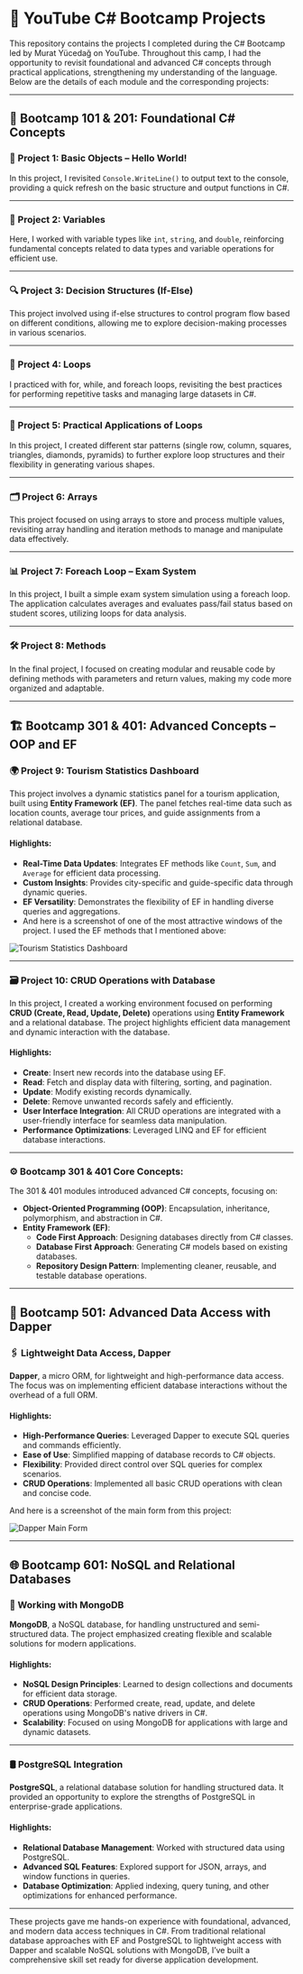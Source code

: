 # 📘 YouTube C# Bootcamp Projects

This repository contains the projects I completed during the C# Bootcamp led by Murat Yücedağ on YouTube. Throughout this camp, I had the opportunity to revisit foundational and advanced C# concepts through practical applications, strengthening my understanding of the language. Below are the details of each module and the corresponding projects:

---

## 🏫 Bootcamp 101 & 201: Foundational C# Concepts

### 🌅 Project 1: Basic Objects – Hello World!
In this project, I revisited `Console.WriteLine()` to output text to the console, providing a quick refresh on the basic structure and output functions in C#.

---

### 🧮 Project 2: Variables
Here, I worked with variable types like `int`, `string`, and `double`, reinforcing fundamental concepts related to data types and variable operations for efficient use.

---

### 🔍 Project 3: Decision Structures (If-Else)
This project involved using if-else structures to control program flow based on different conditions, allowing me to explore decision-making processes in various scenarios.

---

### 🔁 Project 4: Loops
I practiced with for, while, and foreach loops, revisiting the best practices for performing repetitive tasks and managing large datasets in C#.

---

### 🔄 Project 5: Practical Applications of Loops
In this project, I created different star patterns (single row, column, squares, triangles, diamonds, pyramids) to further explore loop structures and their flexibility in generating various shapes.

---

### 🗂️ Project 6: Arrays
This project focused on using arrays to store and process multiple values, revisiting array handling and iteration methods to manage and manipulate data effectively.

---

### 📊 Project 7: Foreach Loop – Exam System
In this project, I built a simple exam system simulation using a foreach loop. The application calculates averages and evaluates pass/fail status based on student scores, utilizing loops for data analysis.

---

### 🛠️ Project 8: Methods
In the final project, I focused on creating modular and reusable code by defining methods with parameters and return values, making my code more organized and adaptable.

---

## 🏗️ Bootcamp 301 & 401: Advanced Concepts – OOP and EF

### 🌍 Project 9: Tourism Statistics Dashboard
This project involves a dynamic statistics panel for a tourism application, built using **Entity Framework (EF)**. The panel fetches real-time data such as location counts, average tour prices, and guide assignments from a relational database.

#### Highlights:
- **Real-Time Data Updates**: Integrates EF methods like `Count`, `Sum`, and `Average` for efficient data processing.
- **Custom Insights**: Provides city-specific and guide-specific data through dynamic queries.
- **EF Versatility**: Demonstrates the flexibility of EF in handling diverse queries and aggregations.
- And here is a screenshot of one of the most attractive windows of the project. I used the EF methods that I mentioned above:

![Tourism Statistics Dashboard](301/Bootcamp.EFProject-DBFirstAPP/SSs/StatWindowSS.JPG)

---

### 🗃️ Project 10: CRUD Operations with Database
In this project, I created a working environment focused on performing **CRUD (Create, Read, Update, Delete)** operations using **Entity Framework** and a relational database. The project highlights efficient data management and dynamic interaction with the database.

#### Highlights:
- **Create**: Insert new records into the database using EF.
- **Read**: Fetch and display data with filtering, sorting, and pagination.
- **Update**: Modify existing records dynamically.
- **Delete**: Remove unwanted records safely and efficiently.
- **User Interface Integration**: All CRUD operations are integrated with a user-friendly interface for seamless data manipulation.
- **Performance Optimizations**: Leveraged LINQ and EF for efficient database interactions.

---

### ⚙️ Bootcamp 301 & 401 Core Concepts:
The 301 & 401 modules introduced advanced C# concepts, focusing on:
- **Object-Oriented Programming (OOP)**: Encapsulation, inheritance, polymorphism, and abstraction in C#.
- **Entity Framework (EF)**:
  - **Code First Approach**: Designing databases directly from C# classes.
  - **Database First Approach**: Generating C# models based on existing databases.
  - **Repository Design Pattern**: Implementing cleaner, reusable, and testable database operations.

---

## 🚀 Bootcamp 501: Advanced Data Access with Dapper

### 🖇️ Lightweight Data Access, Dapper
**Dapper**, a micro ORM, for lightweight and high-performance data access. The focus was on implementing efficient database interactions without the overhead of a full ORM.

#### Highlights:
- **High-Performance Queries**: Leveraged Dapper to execute SQL queries and commands efficiently.
- **Ease of Use**: Simplified mapping of database records to C# objects.
- **Flexibility**: Provided direct control over SQL queries for complex scenarios.
- **CRUD Operations**: Implemented all basic CRUD operations with clean and concise code.

And here is a screenshot of the main form from this project:

![Dapper Main Form](501/BootcampDapper/Images/501-MainForm.png)

---

## 🌐 Bootcamp 601: NoSQL and Relational Databases

### 🌱 Working with MongoDB
**MongoDB**, a NoSQL database, for handling unstructured and semi-structured data. The project emphasized creating flexible and scalable solutions for modern applications.

#### Highlights:
- **NoSQL Design Principles**: Learned to design collections and documents for efficient data storage.
- **CRUD Operations**: Performed create, read, update, and delete operations using MongoDB's native drivers in C#.
- **Scalability**: Focused on using MongoDB for applications with large and dynamic datasets.

---

### 🛢️ PostgreSQL Integration
**PostgreSQL**, a relational database solution for handling structured data. It provided an opportunity to explore the strengths of PostgreSQL in enterprise-grade applications.

#### Highlights:
- **Relational Database Management**: Worked with structured data using PostgreSQL.
- **Advanced SQL Features**: Explored support for JSON, arrays, and window functions in queries.
- **Database Optimization**: Applied indexing, query tuning, and other optimizations for enhanced performance.

---

These projects gave me hands-on experience with foundational, advanced, and modern data access techniques in C#. From traditional relational database approaches with EF and PostgreSQL to lightweight access with Dapper and scalable NoSQL solutions with MongoDB, I’ve built a comprehensive skill set ready for diverse application development.
